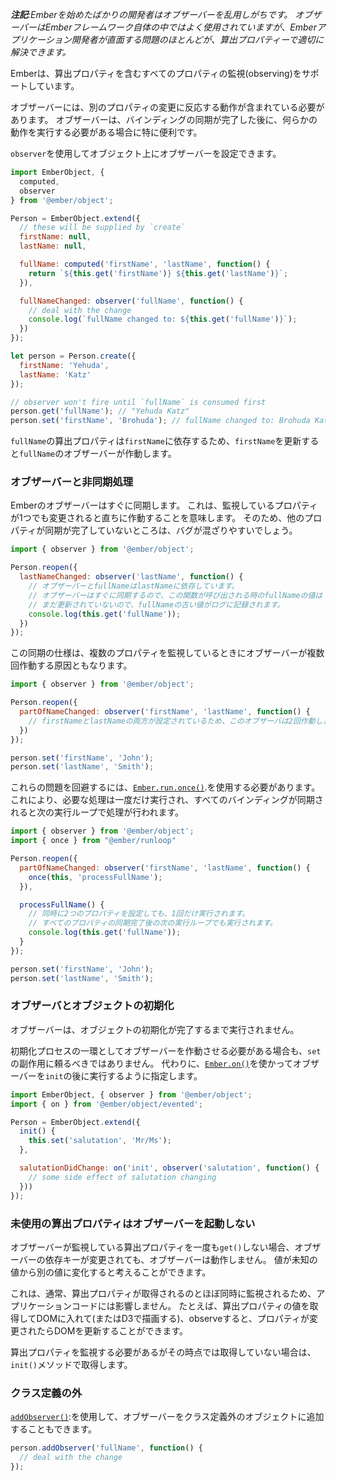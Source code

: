 <!--
*__Note:__ Observers are often over-used by new Ember developers. Observers are used
heavily within the Ember framework itself, but for most problems Ember app
developers face, computed properties are the appropriate solution.*
-->

*__注記__:Emberを始めたばかりの開発者はオブザーバーを乱用しがちです。
オブザーバーはEmberフレームワーク自体の中ではよく使用されていますが、Emberアプリケーション開発者が直面する問題のほとんどが、算出プロパティーで適切に解決できます。*

<!--
Ember supports observing any property, including computed properties.
-->

Emberは、算出プロパティを含むすべてのプロパティの監視(observing)をサポートしています。

<!--
Observers should contain behavior that reacts to changes in another property.
Observers are especially useful when you need to perform some behavior after a
binding has finished synchronizing.
-->

オブザーバーには、別のプロパティの変更に反応する動作が含まれている必要があります。
オブザーバーは、バインディングの同期が完了した後に、何らかの動作を実行する必要がある場合に特に便利です。

<!--
You can set up an observer on an object by using `observer`:
-->

`observer`を使用してオブジェクト上にオブザーバーを設定できます。

```javascript
import EmberObject, {
  computed,
  observer
} from '@ember/object';

Person = EmberObject.extend({
  // these will be supplied by `create`
  firstName: null,
  lastName: null,

  fullName: computed('firstName', 'lastName', function() {
    return `${this.get('firstName')} ${this.get('lastName')}`;
  }),

  fullNameChanged: observer('fullName', function() {
    // deal with the change
    console.log(`fullName changed to: ${this.get('fullName')}`);
  })
});

let person = Person.create({
  firstName: 'Yehuda',
  lastName: 'Katz'
});

// observer won't fire until `fullName` is consumed first
person.get('fullName'); // "Yehuda Katz"
person.set('firstName', 'Brohuda'); // fullName changed to: Brohuda Katz
```

<!--
Because the `fullName` computed property depends on `firstName`,
updating `firstName` will fire observers on `fullName` as well.
-->

`fullName`の算出プロパティは`firstName`に依存するため、`firstName`を更新すると`fullName`のオブザーバーが作動します。

<!--
### Observers and asynchrony
-->

### オブザーバーと非同期処理

<!--
Observers in Ember are currently synchronous. This means that they will fire
as soon as one of the properties they observe changes. Because of this, it
is easy to introduce bugs where properties are not yet synchronized:
-->

Emberのオブザーバーはすぐに同期します。
これは、監視しているプロパティが1つでも変更されると直ちに作動することを意味します。
そのため、他のプロパティが同期が完了していないところは、バグが混ざりやすいでしょう。

<!--
```javascript
import { observer } from '@ember/object';

Person.reopen({
  lastNameChanged: observer('lastName', function() {
    // The observer depends on lastName and so does fullName. Because observers
    // are synchronous, when this function is called the value of fullName is
    // not updated yet so this will log the old value of fullName
    console.log(this.get('fullName'));
  })
});
```
-->

```javascript
import { observer } from '@ember/object';

Person.reopen({
  lastNameChanged: observer('lastName', function() {
    // オブザーバーとfullNameはlastNameに依存しています。
    // オブザーバーはすぐに同期するので、この関数が呼び出される時のfullNameの値は
    // まだ更新されていないので、fullNameの古い値がログに記録されます。
    console.log(this.get('fullName'));
  })
});
```

<!--
This synchronous behavior can also lead to observers being fired multiple
times when observing multiple properties:
-->

この同期の仕様は、複数のプロパティを監視しているときにオブザーバーが複数回作動する原因ともなります。

<!--
```javascript
import { observer } from '@ember/object';

Person.reopen({
  partOfNameChanged: observer('firstName', 'lastName', function() {
    // Because both firstName and lastName were set, this observer will fire twice.
  })
});

person.set('firstName', 'John');
person.set('lastName', 'Smith');
```
-->

```javascript
import { observer } from '@ember/object';

Person.reopen({
  partOfNameChanged: observer('firstName', 'lastName', function() {
    // firstNameとlastNameの両方が設定されているため、このオブザーバは2回作動します。
  })
});

person.set('firstName', 'John');
person.set('lastName', 'Smith');
```

<!--
To get around these problems, you should make use of [`Ember.run.once()`](https://www.emberjs.com/api/ember/2.16/classes/@ember%2Frunloop/methods/once?anchor=once).
This will ensure that any processing you need to do only happens once, and
happens in the next run loop once all bindings are synchronized:
-->

これらの問題を回避するには、[`Ember.run.once()`](https://www.emberjs.com/api/ember/2.16/classes/@ember%2Frunloop/methods/once?anchor=once).を使用する必要があります。
これにより、必要な処理は一度だけ実行され、すべてのバインディングが同期されると次の実行ループで処理が行われます。


<!--
```javascript
import { observer } from '@ember/object';
import { once } from "@ember/runloop"

Person.reopen({
  partOfNameChanged: observer('firstName', 'lastName', function() {
    once(this, 'processFullName');
  }),

  processFullName() {
    // This will only fire once if you set two properties at the same time, and
    // will also happen in the next run loop once all properties are synchronized
    console.log(this.get('fullName'));
  }
});

person.set('firstName', 'John');
person.set('lastName', 'Smith');
```
-->

```javascript
import { observer } from '@ember/object';
import { once } from "@ember/runloop"

Person.reopen({
  partOfNameChanged: observer('firstName', 'lastName', function() {
    once(this, 'processFullName');
  }),

  processFullName() {
    // 同時に2つのプロパティを設定しても、1回だけ実行されます。
    // すべてのプロパティの同期完了後の次の実行ループでも実行されます。
    console.log(this.get('fullName'));
  }
});

person.set('firstName', 'John');
person.set('lastName', 'Smith');
```

<!--
### Observers and object initialization
-->

### オブザーバとオブジェクトの初期化

<!--
Observers never fire until after the initialization of an object is complete.
-->

オブザーバーは、オブジェクトの初期化が完了するまで実行されません。

<!--
If you need an observer to fire as part of the initialization process, you
cannot rely on the side effect of `set`. Instead, specify that the observer
should also run after `init` by using [`Ember.on()`](http://emberjs.com/api/classes/Ember.html#method_on):
-->

初期化プロセスの一環としてオブザーバーを作動させる必要がある場合も、`set`の副作用に頼るべきではありません。
代わりに、[`Ember.on()`](http://emberjs.com/api/classes/Ember.html#method_on)を使かってオブザーバーを`init`の後に実行するように指定します。

```javascript
import EmberObject, { observer } from '@ember/object';
import { on } from '@ember/object/evented';

Person = EmberObject.extend({
  init() {
    this.set('salutation', 'Mr/Ms');
  },

  salutationDidChange: on('init', observer('salutation', function() {
    // some side effect of salutation changing
  }))
});
```

<!--
### Unconsumed Computed Properties Do Not Trigger Observers
-->

### 未使用の算出プロパティはオブザーバーを起動しない

<!--
If you never `get()` a computed property, its observers will not fire even if
its dependent keys change. You can think of the value changing from one unknown
value to another.
-->

オブザーバーが監視している算出プロパティを一度も`get()`しない場合、オブザーバーの依存キーが変更されても、オブザーバーは動作しません。
値が未知の値から別の値に変化すると考えることができます。

<!--
This doesn't usually affect application code because computed properties are
almost always observed at the same time as they are fetched. For example, you get
the value of a computed property, put it in DOM (or draw it with D3), and then
observe it so you can update the DOM once the property changes.
-->

これは、通常、算出プロパティが取得されるのとほぼ同時に監視されるため、アプリケーションコードには影響しません。
たとえば、算出プロパティの値を取得してDOMに入れて(またはD3で描画する)、observeすると、プロパティが変更されたらDOMを更新することができます。

<!--
If you need to observe a computed property but aren't currently retrieving it,
get it in your `init()` method.
-->

算出プロパティを監視する必要があるがその時点では取得していない場合は、`init()`メソッドで取得します。

<!--
### Outside of class definitions
-->

### クラス定義の外

<!--
You can also add observers to an object outside of a class definition
using [`addObserver()`](https://www.emberjs.com/api/ember/2.16/classes/@ember%2Fobject%2Fobservers/methods/addObserver?anchor=addObserver):
-->

[`addObserver()`](https://www.emberjs.com/api/ember/2.16/classes/@ember%2Fobject%2Fobservers/methods/addObserver?anchor=addObserver):を使用して、オブザーバーをクラス定義外のオブジェクトに追加することもできます。


```javascript
person.addObserver('fullName', function() {
  // deal with the change
});
```
